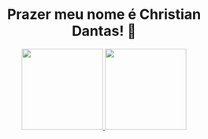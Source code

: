 <h1 align="center">Prazer meu nome é Christian Dantas! 👋</h1>

<div align="center" >
  <a href="https://github.com/ChristianDantasCaires">
  <img height="165em" src="https://github-readme-stats.vercel.app/api?username=ChristianDantasCaires&show_icons=true&theme=merko&include_all_commits=true&count_private=true"/>
  <img height="165em" src="https://github-readme-stats.vercel.app/api/top-langs/?username=ChristianDantasCaires&layout=compact&langs_count=7&theme=merko"/>
</div>


